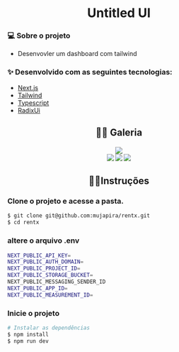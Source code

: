 
<h1 align="center">
Untitled UI
</h1>

<h3> 💻 Sobre o projeto </h3>

- Desenvovler um dashboard com tailwind

<h3> ✨ Desenvolvido com as seguintes tecnologias:</h3>
       
- <a href="https://day.js.org/">Next.js</a>
- <a href="https://tailwindcss.com/">Tailwind</a>
- <a href="https://www.typescriptlang.org/">Typescript</a>
- <a href="https://www.radix-ui.com/">RadixUi</a>

<h2 align="center">🐱‍🏍 Galeria </h2>
<h4 align="center">

<img src="https://github.com/mujapira/tailwind-dashboard/assets/89225210/aa6d5abf-97d6-4ef2-b146-1010b35b3971" />
<div>
  <img src="https://github.com/mujapira/tailwind-dashboard/assets/89225210/c36e8330-36f5-4d71-8696-8a3b5ec753a6" />
  <img src="https://github.com/mujapira/tailwind-dashboard/assets/89225210/b973b589-0f88-430a-8b0f-008677f17398" />
  <img src="https://github.com/mujapira/tailwind-dashboard/assets/89225210/65f6374b-05d0-4fc6-9f18-d92a61ce6cd9" />
</div>
</h4>


<h2 align="center">🏃‍♂️Instruções</h1>

<h3>Clone o projeto e acesse a pasta.</h3>

```bash
$ git clone git@github.com:mujapira/rentx.git
$ cd rentx
```

<h3> altere o arquivo .env </h3>

```bash
NEXT_PUBLIC_API_KEY=
NEXT_PUBLIC_AUTH_DOMAIN=
NEXT_PUBLIC_PROJECT_ID=
NEXT_PUBLIC_STORAGE_BUCKET=
NEXT_PUBLIC_MESSAGING_SENDER_ID
NEXT_PUBLIC_APP_ID=
NEXT_PUBLIC_MEASUREMENT_ID=
```

<h3> Inicie o projeto </h3>

```bash
# Instalar as dependências
$ npm install
$ npm run dev
```
